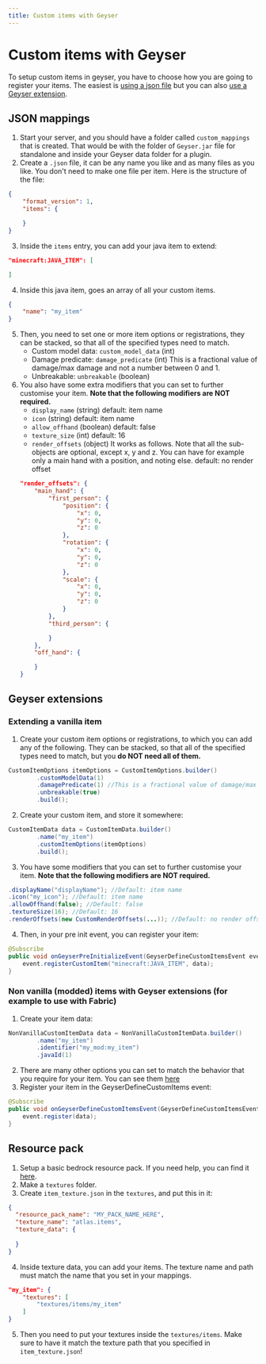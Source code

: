 ```yaml
---
title: Custom items with Geyser
---
```


# Custom items with Geyser

To setup custom items in geyser, you have to choose how you are going to register your items. The easiest is [using a json file](#json-mappings) but you can also [use a Geyser extension](#geyser-extensions).

## JSON mappings

1. Start your server, and you should have a folder called `custom_mappings` that is created. That would be with the folder of `Geyser.jar` file for standalone and inside your Geyser data folder for a plugin.
2. Create a `.json` file, it can be any name you like and as many files as you like. You don't need to make one file per item. Here is the structure of the file:
```json
{
    "format_version": 1,
    "items": {

    }
}
```
3. Inside the `items` entry, you can add your java item to extend:

```json
"minecraft:JAVA_ITEM": [

]
```
4. Inside this java item, goes an array of all your custom items.

```json
{
    "name": "my_item"
}
```
5. Then, you need to set one or more item options or registrations, they can be stacked, so that all of the specified types need to match.
    * Custom model data: `custom_model_data` (int)
    * Damage predicate: `damage_predicate` (int) This is a fractional value of damage/max damage and not a number between 0 and 1.
    * Unbreakable: `unbreakable` (boolean)
6. You also have some extra modifiers that you can set to further customise your item. **Note that the following modifiers are NOT required.**
    * `display_name` (string) default: item name
    * `icon` (string) default: item name
    * `allow_offhand` (boolean) default: false
    * `texture_size` (int) default: 16
    * `render_offsets` (object) It works as follows. Note that all the sub-objects are optional, except x, y and z. You can have for example only a main hand with a position, and noting else. default: no render offset
    ```json
    "render_offsets": {
        "main_hand": {
            "first_person": {
                "position": {
                    "x": 0,
                    "y": 0,
                    "z": 0
                },
                "rotation": {
                    "x": 0,
                    "y": 0,
                    "z": 0
                },
                "scale": {
                    "x": 0,
                    "y": 0,
                    "z": 0
                }
            },
            "third_person": {

            }
        },
        "off_hand": {

        }
    }
    ```

## Geyser extensions

### Extending a vanilla item

1. Create your custom item options or registrations, to which you can add any of the following. They can be stacked, so that all of the specified types need to match, but you **do NOT need all of them.**
```java
CustomItemOptions itemOptions = CustomItemOptions.builder()
        .customModelData(1)
        .damagePredicate(1) //This is a fractional value of damage/max damage and not a number between 0 and 1.
        .unbreakable(true)
        .build();
```
2. Create your custom item, and store it somewhere:
```java
CustomItemData data = CustomItemData.builder()
        .name("my_item")
        .customItemOptions(itemOptions)
        .build();
```
3. You have some modifiers that you can set to further customise your item. **Note that the following modifiers are NOT required.**
```java
.displayName("displayName"); //Default: item name
.icon("my_icon"); //Default: item name
.allowOffhand(false); //Default: false
.textureSize(16); //Default: 16
.renderOffsets(new CustomRenderOffsets(...)); //Default: no render offset
```
4. Then, in your pre init event, you can register your item:
```java
@Subscribe
public void onGeyserPreInitializeEvent(GeyserDefineCustomItemsEvent event) {
    event.registerCustomItem("minecraft:JAVA_ITEM", data);
}
```

### Non vanilla (modded) items with Geyser extensions (for example to use with Fabric)

1. Create your item data:
```java
NonVanillaCustomItemData data = NonVanillaCustomItemData.builder()
        .name("my_item")
        .identifier("my_mod:my_item")
        .javaId(1)
```
2. There are many other options you can set to match the behavior that you require for your item. You can see them [here](https://github.com/GeyserMC/Geyser/blob/master/api/geyser/src/main/java/org/geysermc/geyser/api/item/custom/NonVanillaCustomItemData.java)
3. Register your item in the GeyserDefineCustomItems event:
```java
@Subscribe
public void onGeyserDefineCustomItemsEvent(GeyserDefineCustomItemsEvent event) {
    event.register(data);
}
```

## Resource pack

1. Setup a basic bedrock resource pack. If you need help, you can find it [here](https://wiki.bedrock.dev/guide/project-setup.html#rp-manifest).
2. Make a `textures` folder.
3. Create `item_texture.json` in the `textures`, and put this in it:

```json
{
  "resource_pack_name": "MY_PACK_NAME_HERE",
  "texture_name": "atlas.items",
  "texture_data": {
    
  }
}
```
4. Inside texture data, you can add your items. The texture name and path must match the name that you set in your mappings.

```json
"my_item": {
    "textures": [
        "textures/items/my_item"
    ]
}
```
5. Then you need to put your textures inside the `textures/items`. Make sure to have it match the texture path that you specified in `item_texture.json`!
